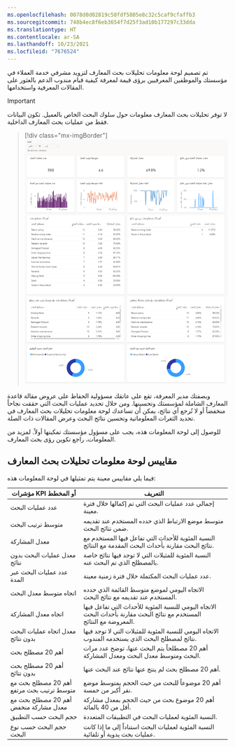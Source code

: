 ```yaml
---
ms.openlocfilehash: 0078d0d02819c58fdf5805e8c32c5caf9cfaffb3
ms.sourcegitcommit: 748b4ec8f6eb3654f7d25f3ad10b177297c33dda
ms.translationtype: HT
ms.contentlocale: ar-SA
ms.lasthandoff: 10/23/2021
ms.locfileid: "7676524"
---
```

تم تصميم لوحة معلومات تحليلات بحث المعارف لتزويد مشرفي خدمة العملاء في مؤسستك والموظفين المعرفيين برؤى قيمة لمعرفة كيفية قيام مندوب الدعم بالعثور على المقالات المعرفية واستخدامها.

> [!IMPORTANT]
> لا توفر تحليلات بحث المعارف معلومات حول سلوك البحث الخاص بالعميل. تكون البيانات فقط من عمليات بحث المعارف الداخلية.

> [!div class="mx-imgBorder"]
> [![لقطة شاشة لتقرير تحليلات بحث المعارف.](../media/5-knowledge-search-analytics-dashboard.png)](../media/5-knowledge-search-analytics-dashboard.png#lightbox)

وبصفتك مدير المعرفة، تقع على عاتقك مسؤولية الحفاظ على عروض مقالة قاعدة المعارف الشاملة لمؤسستك وتحسينها. ومن خلال تحديد عمليات البحث التي حققت نجاحاً منخفضاً أو لا تُرجع أي نتائج، يمكن أن تساعدك لوحة معلومات تحليلات بحث المعارف في تحديد الثغرات المعلوماتية وتحسين نتائج البحث وعرض المقالات ذات الصلة.

للوصول إلى لوحة المعلومات هذه، يجب على مسؤول مؤسستك تمكينها أولاً. لمزيد من المعلومات، راجع تكوين رؤى بحث المعارف.

## <a name="knowledge-search-analytics-dashboard-metrics"></a>مقاييس لوحة معلومات تحليلات بحث المعارف‬

فيما يلي مقاييس معينة يتم تمثيلها في لوحة المعلومات هذه:

|مؤشرات KPI أو المخطط|التعريف|
|---|---|
|عدد عمليات البحث|إجمالي عدد عمليات البحث التي تم إكمالها خلال فترة معينة.|
|متوسط ترتيب البحث|متوسط موضع الارتباط الذي حدده المستخدم عند تقديمه ضمن نتائج البحث.|
|معدل المشاركة|النسبة المئوية للأحداث التي تفاعل فيها المستخدم مع نتائج البحث مقارنة بأحداث البحث المقدمة مع النتائج.|
|معدل عمليات البحث بدون نتائج|النسبة المئوية للمثيلات التي لا توجد فيها نتائج خاصة بالمصطلح الذي تم البحث عنه.|
|عدد عمليات البحث عبر المدة‬‬|عدد عمليات البحث المكتملة خلال فترة زمنية معينة.|
|اتجاه متوسط معدل البحث|الاتجاه اليومي لموضع متوسط القائمة الذي حدده المستخدم عند تقديمه مع نتائج البحث.|
|اتجاه معدل المشاركة|الاتجاه اليومي للنسبة المئوية للأحداث التي تفاعل فيها المستخدم مع نتائج البحث مقارنة بأحداث البحث المعروضة مع النتائج.|
|معدل اتجاه عمليات البحث بدون نتائج|الاتجاه اليومي للنسبة المئوية للمثيلات التي لا توجد فيها نتائج لمصطلح البحث الذي يستخدمه المندوب.|
|أهم 20 مصطلح بحث|أهم 20 مصطلحاً يتم البحث عنها، توضح عدد مرات البحث ومتوسط معدل البحث ومعدل المشاركة.|
أهم 20 مصطلح بحث بدون نتائج|أهم 20 مصطلح بحث لم ينتج عنها نتائج عند البحث عنها.|
أهم 20 مصطلح بحث مع متوسط ترتيب بحث مرتفع|أهم 20 موضوعاً للبحث من حيث الحجم بمتوسط ​​موضع نقر أكبر من خمسة.|
أهم 20 مصطلح بحث مع معدل مشاركة منخفض|أهم 20 موضوع بحث من حيث الحجم بمعدل مشاركة أقل من 40 بالمائة.|
حجم البحث حسب التطبيق|النسبة المئوية لعمليات البحث في التطبيقات المتعددة.|
حجم البحث حسب نوع البحث|النسبة المئوية لعمليات البحث استناداً إلى ما إذا كانت عمليات بحث يدوية أو تلقائية.|
